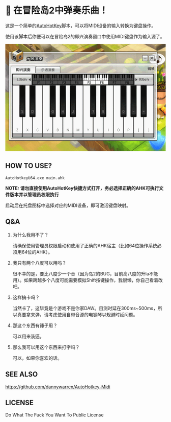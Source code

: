 # 🎸 在冒险岛2中弹奏乐曲！

这是一个简单的[AutoHotKey](https://autohotkey.com/)脚本，可以将MIDI设备的输入转换为键盘操作。

使用该脚本后你便可以在冒险岛2的即兴演奏窗口中使用MIDI键盘作为输入源了。

![实例](example.gif)

## HOW TO USE?

```shell
AutoHotkeyU64.exe main.ahk
```

**NOTE: 请勿直接使用AutoHotKey快捷方式打开，务必选择正确的AHK可执行文件版本并以管理员权限执行**

启动后在托盘图标中选择对应的MIDI设备，即可激活键盘映射。

## Q&A

1. 为什么我用不了？

   请确保使用管理员权限启动和使用了正确的AHK宿主（比如64位操作系统必须用64位的AHK）。

2. 我只有两个八度可以用吗？

   很不幸的是，要比八度少一个音（因为岛2的BUG，目前高八度的升la不能用）。如果跨越多个八度可能需要模拟Shift按键操作，我很懒，你自己看着改吧。

3. 这样搞卡吗？

   当然卡了，这毕竟是个游戏不是你家DAW。目测时延在300ms~500ms，所以真要拿来弹，请考虑使用自带音源的电钢琴以规避时延问题。

4. 那这个东西有锤子用？

   可以用来装逼。

5. 那么我可以用这个东西来打字吗？

   可以，如果你喜欢的话。

## SEE ALSO

https://github.com/dannywarren/AutoHotkey-Midi

## LICENSE

Do What The Fuck You Want To Public License